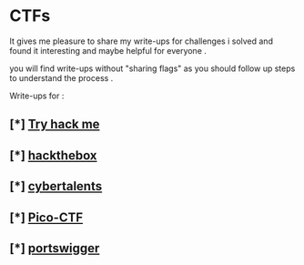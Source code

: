 # CTFs 

It gives me pleasure to share my write-ups for challenges i solved and found it interesting and maybe helpful for everyone .

you will find write-ups without "sharing flags" as you should follow up steps to understand the process .

Write-ups for :

## [*] [Try hack me](https://github.com/HussienMisbah/CTF/tree/main/Try%20hack%20me) 

## [*] [hackthebox](https://github.com/HussienMisbah/CTF/tree/main/HTB)

## [*] [cybertalents](https://github.com/HussienMisbah/CTF/tree/main/cybertalents)

## [*] [Pico-CTF](https://github.com/HussienMisbah/CTF/tree/main/PicoCtf)

## [*] [portswigger](https://github.com/HussienMisbah/CTF/tree/main/portswigger)
